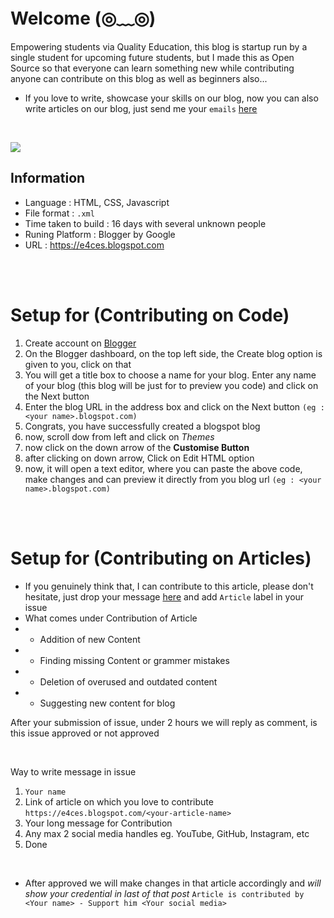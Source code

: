 # Welcome (◎﹏◎)

Empowering students via Quality Education, this blog is startup run by a single student for upcoming future students,  but I made this as Open Source so that everyone can learn something new while contributing anyone can contribute on this blog as well as beginners also...

 - If you love to write, showcase your skills on our blog, now you can also write articles on our blog, just send me your `emails` [here](https://github.com/Harsh-Kadiyan/E4C-Code/issues/new)
 
<br>

![](https://raw.githubusercontent.com/Harsh-Kadiyan/E4C-Code/eb5cac495eac0ead9a353c058dfa95a82ca5c949/Images/Let%27s%20Contribute.png)


## Information 

 - Language :  HTML, CSS, Javascript
 - File format : `.xml`
 - Time taken to build : 16 days with several unknown people
 - Runing Platform : Blogger by Google
 - URL : https://e4ces.blogspot.com
 
 <br>
 <br>
 
 # Setup for (Contributing on Code)

 1. Create account on [Blogger](https://www.blogger.com)
 2. On the Blogger dashboard, on the top left side, the Create blog option is given to you, click on that
 3. You will get a title box to choose a name for your blog. Enter any name of your blog (this blog will be just for to preview you code) and click on the Next button
 4. Enter the blog URL in the address box and click on the Next button `(eg : <your name>.blogspot.com)`
 5. Congrats, you have successfully created a blogspot blog
 6. now, scroll dow from left and click on *Themes*
 7. now click on the down arrow of the **Customise Button** 
 8. after clicking on down arrow, Click on Edit HTML option
 9. now, it will open a text editor, where you can paste the above code, make changes and can preview it directly from you blog url `(eg : <your name>.blogspot.com)`

<br>
<br>

# Setup for (Contributing on Articles)

- If you genuinely think that, I can contribute to this article, please don't hesitate, just drop your message [here](https://github.com/Harsh-Kadiyan/E4C-Code/issues/new) and add `Article` label in your issue
- What comes under Contribution of Article
- - Addition of new Content
- - Finding missing Content or grammer mistakes
- - Deletion of overused and outdated content
- - Suggesting new content for blog

After your submission of issue, under 2 hours we will reply as comment, is this issue approved or not approved

<br>

Way to write message in issue

1. `Your name`
2. Link of article on which you love to contribute `https://e4ces.blogspot.com/<your-article-name>`
3. Your long message for Contribution
4. Any max 2 social media handles eg. YouTube, GitHub, Instagram, etc
5. Done

<br>

- After approved we will make changes in that article accordingly and *will show your credential in last of that post* 
`Article is contributed by <Your name> - Support him <Your social media>`

<br>

